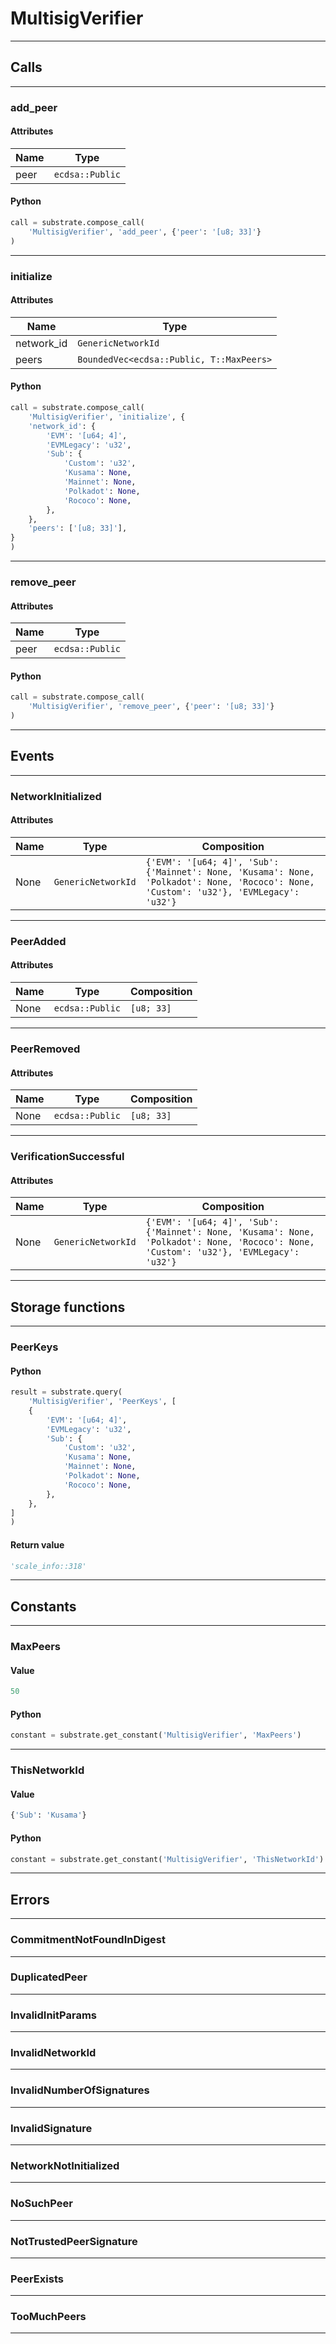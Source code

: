 
# MultisigVerifier

---------
## Calls

---------
### add_peer
#### Attributes
| Name | Type |
| -------- | -------- | 
| peer | `ecdsa::Public` | 

#### Python
```python
call = substrate.compose_call(
    'MultisigVerifier', 'add_peer', {'peer': '[u8; 33]'}
)
```

---------
### initialize
#### Attributes
| Name | Type |
| -------- | -------- | 
| network_id | `GenericNetworkId` | 
| peers | `BoundedVec<ecdsa::Public, T::MaxPeers>` | 

#### Python
```python
call = substrate.compose_call(
    'MultisigVerifier', 'initialize', {
    'network_id': {
        'EVM': '[u64; 4]',
        'EVMLegacy': 'u32',
        'Sub': {
            'Custom': 'u32',
            'Kusama': None,
            'Mainnet': None,
            'Polkadot': None,
            'Rococo': None,
        },
    },
    'peers': ['[u8; 33]'],
}
)
```

---------
### remove_peer
#### Attributes
| Name | Type |
| -------- | -------- | 
| peer | `ecdsa::Public` | 

#### Python
```python
call = substrate.compose_call(
    'MultisigVerifier', 'remove_peer', {'peer': '[u8; 33]'}
)
```

---------
## Events

---------
### NetworkInitialized
#### Attributes
| Name | Type | Composition
| -------- | -------- | -------- |
| None | `GenericNetworkId` | ```{'EVM': '[u64; 4]', 'Sub': {'Mainnet': None, 'Kusama': None, 'Polkadot': None, 'Rococo': None, 'Custom': 'u32'}, 'EVMLegacy': 'u32'}```

---------
### PeerAdded
#### Attributes
| Name | Type | Composition
| -------- | -------- | -------- |
| None | `ecdsa::Public` | ```[u8; 33]```

---------
### PeerRemoved
#### Attributes
| Name | Type | Composition
| -------- | -------- | -------- |
| None | `ecdsa::Public` | ```[u8; 33]```

---------
### VerificationSuccessful
#### Attributes
| Name | Type | Composition
| -------- | -------- | -------- |
| None | `GenericNetworkId` | ```{'EVM': '[u64; 4]', 'Sub': {'Mainnet': None, 'Kusama': None, 'Polkadot': None, 'Rococo': None, 'Custom': 'u32'}, 'EVMLegacy': 'u32'}```

---------
## Storage functions

---------
### PeerKeys

#### Python
```python
result = substrate.query(
    'MultisigVerifier', 'PeerKeys', [
    {
        'EVM': '[u64; 4]',
        'EVMLegacy': 'u32',
        'Sub': {
            'Custom': 'u32',
            'Kusama': None,
            'Mainnet': None,
            'Polkadot': None,
            'Rococo': None,
        },
    },
]
)
```

#### Return value
```python
'scale_info::318'
```
---------
## Constants

---------
### MaxPeers
#### Value
```python
50
```
#### Python
```python
constant = substrate.get_constant('MultisigVerifier', 'MaxPeers')
```
---------
### ThisNetworkId
#### Value
```python
{'Sub': 'Kusama'}
```
#### Python
```python
constant = substrate.get_constant('MultisigVerifier', 'ThisNetworkId')
```
---------
## Errors

---------
### CommitmentNotFoundInDigest

---------
### DuplicatedPeer

---------
### InvalidInitParams

---------
### InvalidNetworkId

---------
### InvalidNumberOfSignatures

---------
### InvalidSignature

---------
### NetworkNotInitialized

---------
### NoSuchPeer

---------
### NotTrustedPeerSignature

---------
### PeerExists

---------
### TooMuchPeers

---------